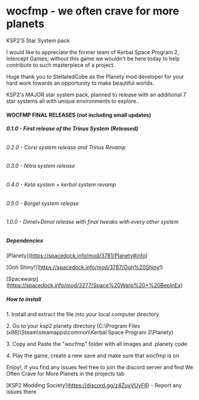 # **wocfmp - we often crave for more planets**

KSP2'S Star System pack



I would like to appreciate the former team of Kerbal Space Program 2, Intercept Games; without this game we wouldn't be here today to help contribute to such masterpiece of a project.



Huge thank you to StellatedCube as the Planety mod developer for your hard work towards an opportunity to make beautiful worlds.



KSP2's MAJOR star system pack, planned to release with an additional 7 star systems all with unique environments to explore..



#### WOCFMP FINAL RELEASES (not including small updates)

###### **0.1.0 - First release of the Trinus System (Released)**

###### 0.2.0 - Corsi system release and Trinus Revamp

###### 0.3.0 - Nitra system release 

###### 0.4.0 - Keta system + kerbol system revamp

###### 0.5.0 - Borgel system release

###### 1.0.0 - Dimel+Dimol release with final tweaks with every other system





##### **Dependencies**

\[Planety](https://spacedock.info/mod/3781/Planety#info)

\[Ooh Shiny!](https://spacedock.info/mod/3787/Ooh%20Shiny!)

\[Spacewarp](https://spacedock.info/mod/3277/Space%20Warp%20+%20BepInEx)



##### **How to install**

1\. Install and extract the file into your local computer directory

2\. Go to your ksp2 planety directory (C:\\Program Files (x86)\\Steam\\steamapps\\common\\Kerbal Space Program 2\\Planety)

3\. Copy and Paste the "wocfmp" folder with all images and .planety code

4\. Play the game, create a new save and make sure that wocfmp is on



Enjoy!, If you find any issues feel free to join the discord server and find We Often Crave for More Planets in the projects tab

\[KSP2 Modding Society](https://discord.gg/z4ZuyVUyF6) - Report any issues there

